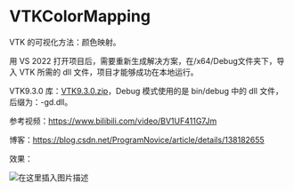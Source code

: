 # VTKColorMapping

VTK 的可视化方法：颜色映射。

用 VS 2022 打开项目后，需要重新生成解决方案，在/x64/Debug文件夹下，导入 VTK 所需的 dll 文件，项目才能够成功在本地运行。

VTK9.3.0 库：[VTK9.3.0.zip](https://download.csdn.net/download/ProgramNovice/89275169)，Debug 模式使用的是 bin/debug 中的 dll 文件，后缀为：-gd.dll。

参考视频：https://www.bilibili.com/video/BV1UF411G7Jm

博客：https://blog.csdn.net/ProgramNovice/article/details/138182655

效果：

![在这里插入图片描述](https://img-blog.csdnimg.cn/direct/0bf0050773a04cc2a6ecd53b0aa85d8b.png)
